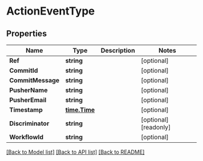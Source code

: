 # ActionEventType

## Properties

Name | Type | Description | Notes
------------ | ------------- | ------------- | -------------
**Ref** | **string** |  | [optional] 
**CommitId** | **string** |  | [optional] 
**CommitMessage** | **string** |  | [optional] 
**PusherName** | **string** |  | [optional] 
**PusherEmail** | **string** |  | [optional] 
**Timestamp** | [**time.Time**](time.Time.md) |  | [optional] 
**Discriminator** | **string** |  | [optional] [readonly] 
**WorkflowId** | **string** |  | [optional] 

[[Back to Model list]](../README.md#documentation-for-models) [[Back to API list]](../README.md#documentation-for-api-endpoints) [[Back to README]](../README.md)


